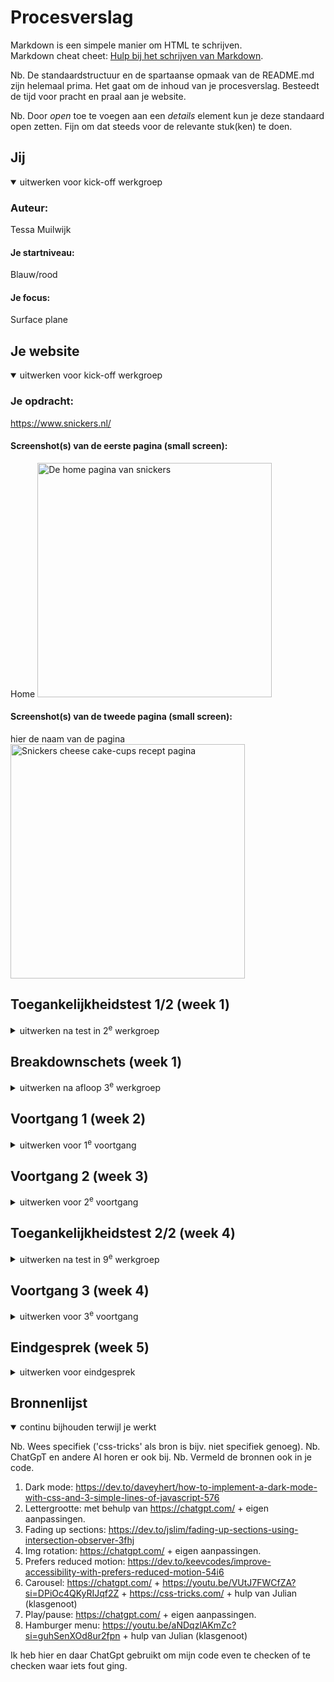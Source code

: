 # Procesverslag
Markdown is een simpele manier om HTML te schrijven.  
Markdown cheat cheet: [Hulp bij het schrijven van Markdown](https://github.com/adam-p/markdown-here/wiki/Markdown-Cheatsheet).

Nb. De standaardstructuur en de spartaanse opmaak van de README.md zijn helemaal prima. Het gaat om de inhoud van je procesverslag. Besteedt de tijd voor pracht en praal aan je website.

Nb. Door *open* toe te voegen aan een *details* element kun je deze standaard open zetten. Fijn om dat steeds voor de relevante stuk(ken) te doen.





## Jij

<details open>
  <summary>uitwerken voor kick-off werkgroep</summary>

  ### Auteur:
  Tessa Muilwijk  

  #### Je startniveau:
  Blauw/rood
  #### Je focus:
  Surface plane
 
</details>





## Je website

<details open>
  <summary>uitwerken voor kick-off werkgroep</summary>

  ### Je opdracht:
  https://www.snickers.nl/

  #### Screenshot(s) van de eerste pagina (small screen): 
  Home
  <img src="readme-images/home.png" width="375px" alt="De home pagina van snickers"> 

  #### Screenshot(s) van de tweede pagina (small screen):
  hier de naam van de pagina  
  <img src="readme-images/recepten.png" width="375px" alt="Snickers cheese cake-cups recept pagina">
 
</details>



## Toegankelijkheidstest 1/2 (week 1)

<details>
  <summary>uitwerken na test in 2<sup>e</sup> werkgroep</summary>

  ### Bevindingen
  Lijst met je bevindingen die in de test naar voren kwamen:

  Alle tekst wordt voorgelezen. Ook wordt er aangegeven wanneer iets een link is en dat je er dus op kan klikken. Dit geldt ook voor buttons. Hij geeft dan aan met welke knoppen je erop kan klikken. Bij het logo vertelt die dat het een logo is en de images hebben ook allemaal alt tekst dus de voice over benoemd wat die ziet. 

</details>



## Breakdownschets (week 1)

<details>
  <summary>uitwerken na afloop 3<sup>e</sup> werkgroep</summary>

  ### de hele pagina: 
  <img src="![alt text](readme-images/breakdown-home.jpg)" width="375px" alt="breakdown van de hele pagina">

  ### dynamisch deel (bijv menu): 
  <img src="![alt text](readme-images/breakdown-menu.jpg)" width="375px" alt="breakdown van een dynamisch deel">

  ### wellicht nog een dynamisch deel (bijv filter): 
  <img src="readme-images/dummy-plaatje.jpg" width="375px" alt="breakdown van nog een dynamisch deel">

</details>





## Voortgang 1 (week 2)

<details>
  <summary>uitwerken voor 1<sup>e</sup> voortgang</summary>

  ### Stand van zaken
  Ik ben begonnen met alle html erin te zetten. Ik heb hiervoor de website ernaast gehouden om te kijken hoe ik alles moest indelen. Ik vond het af en toe wel lastig om te bepalen hoe ik alles moest definiëren. Toch is het gelukt om voor het voortgangsgesprek voor beide pagina's de html te schrijven.

  ### Agenda voor meeting
  samen met je groepje opstellen

  | Tessa          | Zara               | Phon Phon          | student 4        |
  | ---            | ---                | ---                | ---              |
  | Waar gebruik ik| Hoe maak je een    | Hoe maak je een    | en dan ik dat    |
  | een section of | carousel?          | carousel?          | dit wil ik zeker |
  | article?       | Hoe geef je 1 deel | Hoe geef je 1 deel | ...              |
  |                | een andere kleur?  | een andere kleur?  |

  ### Verslag van meeting
  hier na afloop snel de uitkomsten van de meeting vastleggen

  - svg gebruiken voor iconen
  - ik weet nu duidelijker waar ik sections, articles en divs moet gebruiken
  - ik heb nu een voorbeeld gekregen van hoe ik een carousel en een hamburger menu kan maken

</details>





## Voortgang 2 (week 3)

<details>
  <summary>uitwerken voor 2<sup>e</sup> voortgang</summary>

  ### Stand van zaken
  Ik heb al veel met css gedaan. Ik ben met beide pagina'a bijna klaar met alle css. Ik heb wel wat moeite gehad met sommige dingen. Ik had moeite met het benoemen van sommige delen (bijv sections) in mijn css zonder dat andere sections hetzelfde gingen doen, want we moeten weinig classes gebruiken. Ik vind classes altijd wel veel overzichtelijker, vooral omdat we nu 2 pagina's in 1 stylessheet moeten maken. Verder lukt het allemaal wel en sta ik er positief in.


  ### Agenda voor meeting
  samen met je groepje opstellen

  | Tessa          
  1) Hoe zorg ik ervoor dat het plaatje inzoomt zonder dat die meer ruimte meepakt en dus buiten mijn frame gaat staan?
  2) Hoe kan ik mijn hamburgermenu beter positioneren?
  | Sela  
  1) Kan ik mijn body een class geven?             
  | Lara        
  1) Hoe maak ik de achtergrond tussen de 2 rode lijnen?

  ### Verslag van meeting
  hier na afloop snel de uitkomsten van de meeting vastleggen

  - Ik heb een tip gekregen om nog even bij de opdrachten te kijken voor het positioneren van het hamburgermenu dus dat ga ik doen!
  - Ik heb hulp gekregen bij het positioneren van de image en ik begrijp nu hoe dat moet.

</details>





## Toegankelijkheidstest 2/2 (week 4)

<details>
  <summary>uitwerken na test in 9<sup>e</sup> werkgroep</summary>

  ### Bevindingen
  Ik heb de voice over aangezet en ben toen naar mijn website gegaan. Hij begon met het aflezen van alle elementen op mijn pagina. Hij benoemde alles, dus ook alle images en de alt tekst die ik hietbij heb gezet. Ook bij het hamburger menu gaf die aan dat het een uitklapbaar menu is en dan daarin de links die je kan vinden. Wat mij opviel is dat die het ook aangeeft wanneer er een Hr op de pagia staat. Zo heb ik bij de knoppen om de lettergrootte aan te passen een aria label met de functie en dit geeft die ook netjes aan. Alleen bij de dark mode benoemt die de H3 (dark mode) maar zegt die niet dat er dan daaronder een knop is om het aan of uit te zetten. Op de tweede pagina deed die ook alles zoals verwacht. Alleen heb ik een stukje waar links naar social media instaan, die wel allemaal een alt tekst hebben, maar deze noemde die niet op, alleen van de eerste. Overal ben ik dus tevreden met de screenreader op mijn website!

</details>





## Voortgang 3 (week 4)

<details>
  <summary>uitwerken voor 3<sup>e</sup> voortgang</summary>

  ### Stand van zaken
 Ik liep hier en daar nog vast met een aantal dingen zoals mijn hamburgermenu en de carousel. Uiteindelijk heb ik hulp van een klasgenootje gekregen en is het eerste deel wel gelukt. Vanuit daar kon ik zelf weer verder. Ik ben ook begonnen met de surface plane en heb bijvoorbeeld al een dark mode toegevoegd. Dit ging best makkelijk dus dat gaf mij ook weer motivatie. Verder moest ik nog wat onderwerpen overleggen die ik eventueel ook voor de surface plane kan doen.


  ### Agenda voor meeting
  samen met je groepje opstellen

  Tessa
  1) Als ik geen class op mijn body moet zetten, mag ik dan wel meer classes gebruiken bij sections etc?
  2) Wat zijn goede onderwerpen die ik kan toepassen als ik aan de surface plane ga werken?



  ### Verslag van meeting
  hier na afloop snel de uitkomsten van de meeting vastleggen

  - Ik mag dus wel meer classes gebruiken als mijn 2 pagina's qua styling anders zijn
  - Ik heb wat tips gekregen voor de surface plane zoals prefers reduced-motion wat ik ga proberen toe te passen.
  - Qua css ziet het er goed uit. 

</details>





## Eindgesprek (week 5)

<details>
  <summary>uitwerken voor eindgesprek</summary>

  ### Je uitkomst - karakteristiek screenshots:
  <img src="readme-images/dummy-plaatje.jpg" width="375px" alt="uitomst opdracht 1">


  ### Dit ging goed/Heb ik geleerd: 
  Het gene wat ik heb geleerd en erg nuttig vond waren vooral de kleine interacties en de custom properties. Ik heb vanaf het begin met de custom properties gewerkt en ik merkte dat dit een groot voordeel was als ik moest veranderen. Ook heb ik hierdoor makkelijk de dark mode kunnen maken, wat ik ook erg interessant vond! Ik vond het ook cool om de prefers reduced motion toe te passen. Zo heb ik bijvoorbeeld een pauze knop op mijn video op de home pagina. Als de user nu reduced motion aanheeft dan staat de video automatisch op pauze en kan de user heb zelf aanzetten.

  <img src="![readme-images/dummy-plaatje.jpg](readme-images/home-pauze.png)" width="375px" alt="top">
  <img src="![readme-images/dummy-plaatje.jpg](readme-images/hamburger.png)" width="375px" alt="top">
  


  ### Dit was lastig/Is niet gelukt:
  Ik heb veel tijd gespendeerd aan het hamburgermenu en carousel. Ik vond dit vooral qua positioneren lastig en met de carousel lukte het telkens niet met javascript. Nu is de carousel nog niet helemaal zoals ik zou willen maar ik ben zeker blij met het eindresultaat en wat wel is gelukt. Het hamburger menu heb ik uiteindelijk wel voor elkaar gekregen met wat hulp!

  <img src="![readme-images/dummy-plaatje.jpg](readme-images/carousel.png)" width="375px" alt="bummer">
</details>





## Bronnenlijst

<details open>
  <summary>continu bijhouden terwijl je werkt</summary>

  Nb. Wees specifiek ('css-tricks' als bron is bijv. niet specifiek genoeg). 
  Nb. ChatGpT en andere AI horen er ook bij.
  Nb. Vermeld de bronnen ook in je code.

  1. Dark mode: https://dev.to/daveyhert/how-to-implement-a-dark-mode-with-css-and-3-simple-lines-of-javascript-576
  2. Lettergrootte: met behulp van https://chatgpt.com/ + eigen aanpassingen.
  3. Fading up sections: https://dev.to/jslim/fading-up-sections-using-intersection-observer-3fhj
  4. Img rotation: https://chatgpt.com/ + eigen aanpassingen.
  5. Prefers reduced motion: https://dev.to/keevcodes/improve-accessibility-with-prefers-reduced-motion-54i6
  6. Carousel: https://chatgpt.com/ + https://youtu.be/VUtJ7FWCfZA?si=DPiOc4QKyRIJqf2Z + https://css-tricks.com/ + hulp van Julian (klasgenoot)
  7. Play/pause: https://chatgpt.com/ + eigen aanpassingen.
  8. Hamburger menu: https://youtu.be/aNDqzlAKmZc?si=guhSenXOd8ur2fpn + hulp van Julian (klasgenoot)

  Ik heb hier en daar ChatGpt gebruikt om mijn code even te checken of te checken waar iets fout ging.

</details>